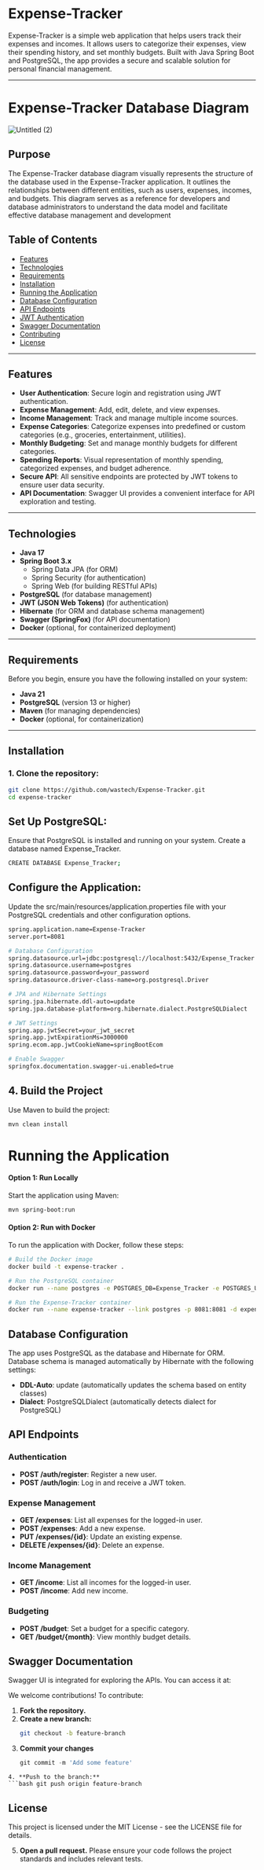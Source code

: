 
# Expense-Tracker

Expense-Tracker is a simple web application that helps users track their expenses and incomes. It allows users to categorize their expenses, view their spending history, and set monthly budgets. Built with Java Spring Boot and PostgreSQL, the app provides a secure and scalable solution for personal financial management.

---

# Expense-Tracker Database Diagram

![Untitled (2)](https://github.com/user-attachments/assets/830dc45e-fd6f-4dc3-badd-7f08104d0a4f)



## Purpose

The Expense-Tracker database diagram visually represents the structure of the database used in the Expense-Tracker application. It outlines the relationships between different entities, such as users, expenses, incomes, and budgets. This diagram serves as a reference for developers and database administrators to understand the data model and facilitate effective database management and development


## Table of Contents

- [Features](#features)
- [Technologies](#technologies)
- [Requirements](#requirements)
- [Installation](#installation)
- [Running the Application](#running-the-application)
- [Database Configuration](#database-configuration)
- [API Endpoints](#api-endpoints)
- [JWT Authentication](#jwt-authentication)
- [Swagger Documentation](#swagger-documentation)
- [Contributing](#contributing)
- [License](#license)

---

## Features

- **User Authentication**: Secure login and registration using JWT authentication.
- **Expense Management**: Add, edit, delete, and view expenses.
- **Income Management**: Track and manage multiple income sources.
- **Expense Categories**: Categorize expenses into predefined or custom categories (e.g., groceries, entertainment, utilities).
- **Monthly Budgeting**: Set and manage monthly budgets for different categories.
- **Spending Reports**: Visual representation of monthly spending, categorized expenses, and budget adherence.
- **Secure API**: All sensitive endpoints are protected by JWT tokens to ensure user data security.
- **API Documentation**: Swagger UI provides a convenient interface for API exploration and testing.

---

## Technologies

- **Java 17**
- **Spring Boot 3.x**
  - Spring Data JPA (for ORM)
  - Spring Security (for authentication)
  - Spring Web (for building RESTful APIs)
- **PostgreSQL** (for database management)
- **JWT (JSON Web Tokens)** (for authentication)
- **Hibernate** (for ORM and database schema management)
- **Swagger (SpringFox)** (for API documentation)
- **Docker** (optional, for containerized deployment)

---

## Requirements

Before you begin, ensure you have the following installed on your system:

- **Java 21**
- **PostgreSQL** (version 13 or higher)
- **Maven** (for managing dependencies)
- **Docker** (optional, for containerization)

---

## Installation

### 1. Clone the repository:

```bash
git clone https://github.com/wastech/Expense-Tracker.git
cd expense-tracker
```

## Set Up PostgreSQL:
Ensure that PostgreSQL is installed and running on your system. Create a database named Expense_Tracker.

```bash
CREATE DATABASE Expense_Tracker;
```


## Configure the Application:
Update the src/main/resources/application.properties file with your PostgreSQL credentials and other configuration options.


```bash
spring.application.name=Expense-Tracker
server.port=8081

# Database Configuration
spring.datasource.url=jdbc:postgresql://localhost:5432/Expense_Tracker
spring.datasource.username=postgres
spring.datasource.password=your_password
spring.datasource.driver-class-name=org.postgresql.Driver

# JPA and Hibernate Settings
spring.jpa.hibernate.ddl-auto=update
spring.jpa.database-platform=org.hibernate.dialect.PostgreSQLDialect

# JWT Settings
spring.app.jwtSecret=your_jwt_secret
spring.app.jwtExpirationMs=3000000
spring.ecom.app.jwtCookieName=springBootEcom

# Enable Swagger
springfox.documentation.swagger-ui.enabled=true

```

## 4. Build the Project

Use Maven to build the project:

```bash
mvn clean install
```

# Running the Application

#### Option 1: Run Locally
Start the application using Maven:

```bash  
mvn spring-boot:run

```

#### Option 2: Run with Docker
To run the application with Docker, follow these steps:
```bash
# Build the Docker image
docker build -t expense-tracker .

# Run the PostgreSQL container
docker run --name postgres -e POSTGRES_DB=Expense_Tracker -e POSTGRES_USER=postgres -e POSTGRES_PASSWORD=your_password -p 5432:5432 -d postgres

# Run the Expense-Tracker container
docker run --name expense-tracker --link postgres -p 8081:8081 -d expense-tracker

```

## Database Configuration

The app uses PostgreSQL as the database and Hibernate for ORM. Database schema is managed automatically by Hibernate with the following settings:

- **DDL-Auto**: update (automatically updates the schema based on entity classes)
- **Dialect**: PostgreSQLDialect (automatically detects dialect for PostgreSQL)



## API Endpoints

### Authentication
- **POST /auth/register**: Register a new user.
- **POST /auth/login**: Log in and receive a JWT token.

### Expense Management
- **GET /expenses**: List all expenses for the logged-in user.
- **POST /expenses**: Add a new expense.
- **PUT /expenses/{id}**: Update an existing expense.
- **DELETE /expenses/{id}**: Delete an expense.

### Income Management
- **GET /income**: List all incomes for the logged-in user.
- **POST /income**: Add new income.

### Budgeting
- **POST /budget**: Set a budget for a specific category.
- **GET /budget/{month}**: View monthly budget details.



## Swagger Documentation
Swagger UI is integrated for exploring the APIs. You can access it at:




We welcome contributions! To contribute:

1. **Fork the repository.**
2. **Create a new branch:**
   ```bash
   git checkout -b feature-branch
3. **Commit your changes**
   ```js
   git commit -m 'Add some feature'
```
4. **Push to the branch:**
```bash git push origin feature-branch
```

## License

This project is licensed under the MIT License - see the LICENSE file for details.

5. **Open a pull request.**
   Please ensure your code follows the project standards and includes relevant tests.
